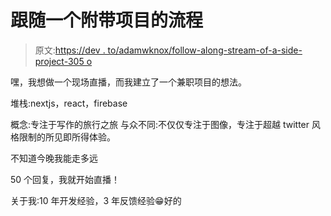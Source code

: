 # 跟随一个附带项目的流程

> 原文:[https://dev . to/adamwknox/follow-along-stream-of-a-side-project-305 o](https://dev.to/adamwknox/follow-along-stream-of-a-side-project-305o)

嘿，我想做一个现场直播，而我建立了一个兼职项目的想法。

堆栈:nextjs，react，firebase

概念:专注于写作的旅行之旅
与众不同:不仅仅专注于图像，专注于超越 twitter 风格限制的所见即所得体验。

不知道今晚我能走多远

50 个回复，我就开始直播！

关于我:10 年开发经验，3 年反馈经验😁好的